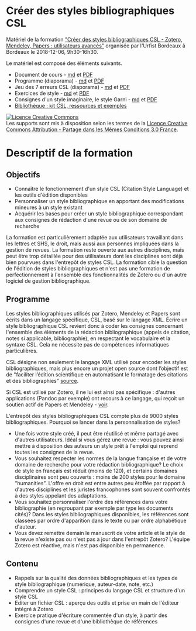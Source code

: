 # Créer des styles bibliographiques CSL
Matériel de la formation ["Créer des styles bibliographiques CSL - Zotero, Mendeley, Papers : utilisateurs avancés"](https://sygefor.reseau-urfist.fr/#!/training/7235/8188/) organisée par l'Urfist Bordeaux à Bordeaux le 2018-12-06, 9h30-16h30.

Le matériel est composé des éléments suivants.

* Document de cours - [md](https://github.com/fflamerie/zotero_csl_2018/blob/2018_12/content/2018_csl_cours.md) et [PDF](https://github.com/fflamerie/zotero_csl_2018/blob/2018_12/content/2018_csl_cours.pdf)
* Programme (diaporama) - [md](https://github.com/fflamerie/zotero_csl_2018/blob/2018_12/content/2018_csl_programme.md) et [PDF](https://github.com/fflamerie/zotero_csl_2018/blob/2018_12/content/2018_csl_programme.pdf)
* Jeu des 7 erreurs CSL (diaporama) - [md](https://github.com/fflamerie/zotero_csl_2018/blob/2018_12/content/2018_csl_jeu_erreurs.md) et [PDF](https://github.com/fflamerie/zotero_csl_2018/blob/content/2018_12/2018_csl_jeu_erreurs.pdf)
* Exercices de style - [md](https://github.com/fflamerie/zotero_csl_2018/blob/2018_12/content/2018_csl_exercices_style.md) et [PDF](https://github.com/fflamerie/zotero_csl_2018/blob/2018_12/content/2018_csl_exercices_style.pdf)
* Consignes d'un style imaginaire, le style Garni - [md](https://github.com/fflamerie/zotero_csl_2018/blob/2018_12/content/2018_csl_consignes_garni.md) et [PDF](https://github.com/fflamerie/zotero_csl_2018/blob/2018_12/content/2018_csl_consignes_garni.pdf)
* [Bibliothèque : kit CSL, ressources et exemples](https://github.com/fflamerie/zotero_csl_2018/blob/2018_12/content/zotero-csl.rdf)

<a rel="license" href="http://creativecommons.org/licenses/by-sa/3.0/fr/"><img alt="Licence Creative Commons" style="border-width:0" src="https://i.creativecommons.org/l/by-sa/3.0/fr/88x31.png" /></a><br />Les supports sont mis à disposition selon les termes de la <a rel="license" href="http://creativecommons.org/licenses/by-sa/3.0/fr/">Licence Creative Commons Attribution -  Partage dans les Mêmes Conditions 3.0 France</a>.

# Descriptif de la formation
## Objectifs

* Connaître le fonctionnement d'un style CSL (Citation Style Language) et les outils d'édition disponibles
* Personnaliser un style bibliographique en apportant des modifications mineures à un style existant
* Acquérir les bases pour créer un style bibliographique correspondant aux consignes de rédaction d'une revue ou de son domaine de recherche

La formation est particulièrement adaptée aux utilisateurs travaillant dans les lettres et SHS, le droit, mais aussi aux personnes impliquées dans la gestion de revues. La formation reste ouverte aux autres disciplines, mais peut être trop détaillée pour des utilisateurs dont les disciplines sont déjà bien pourvues dans l'entrepôt de styles CSL. La formation cible la question de l'édition de styles bibliographiques et n'est pas une formation de perfectionnement à l'ensemble des fonctionnalités de Zotero ou d'un autre logiciel de gestion bibliographique.

## Programme
Les styles bibliographiques utilisés par Zotero, Mendeley et Papers sont écrits dans un langage spécifique, CSL, basé sur le langage XML. Écrire un style bibliographique CSL revient donc à coder les consignes concernant l'ensemble des éléments de la rédaction bibliographique (appels de citation, notes si applicable, bibliographie), en respectant le vocabulaire et la syntaxe CSL. Cela ne nécessite pas de compétences informatiques particulières.

CSL désigne non seulement le langage XML utilisé pour encoder les styles bibliographiques, mais plus encore un projet open source dont l’objectif est de "faciliter l’édition scientifique en automatisant le formatage des citations et des bibliographies" [source](http://citationstyles.org/).

Si CSL est utilisé par Zotero, il ne lui est ainsi pas spécifique : d'autres applications (Pandoc par exemple) ont recours à ce langage, qui reçoit un soutien actif de Papers et Mendeley - [voir](https://citationstyles.org/about/).

L'entrepôt des styles bibliographiques CSL compte plus de 9000 styles bibliographiques. Pourquoi se lancer dans la personnalisation de styles?

* Une fois votre style créé, il peut être réutilisé et même partagé avec d'autres utilisateurs. Idéal si vous gérez une revue : vous pouvez ainsi mettre à disposition des auteurs un style prêt à l'emploi qui reprend toutes les consignes de la revue.
* Vous souhaitez respecter les normes de la langue française et de votre domaine de recherche pour votre rédaction bibliographique? Le choix de style en français est réduit (moins de 120), et certains domaines disciplinaires sont peu couverts : moins de 200 styles pour le domaine "humanities". L'offre en droit est entre autres peu étoffée par rapport à d'autres disciplines et les juristes francophones sont souvent confrontés à des styles appelant des adaptations.
* Vous souhaitez personnaliser l'ordre des références dans votre bibliographie (en regroupant par exemple par type les documents cités)? Dans les styles bibliographiques disponibles, les références sont classées par ordre d'apparition dans le texte ou par ordre alphabétique d'auteur.
* Vous devez remettre demain le manuscrit de votre article et le style de la revue n'existe pas ou n'est pas à jour dans l'entrepôt Zotero? L'équipe Zotero est réactive, mais n'est pas disponible en permanence.

## Contenu

* Rappels sur la qualité des données bibliographiques et les types de style bibliographique (numérique, auteur-date, note, etc.)
* Comprendre un style CSL : principes du langage CSL et structure d'un style CSL
* Editer un fichier CSL : aperçu des outils et prise en main de l'éditeur intégré à Zotero
* Exercice pratique d'écriture commentée d'un style, à partir des consignes d'une revue et d'une bibliothèque de références
